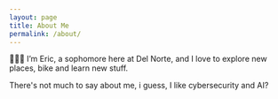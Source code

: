 ```yaml
---
layout: page
title: About Me
permalink: /about/
---
```



👨🏾‍💻 I’m Eric, a sophomore here at Del Norte, and I love to explore new places, bike and learn new stuff.<br>


There's not much to say about me, i guess, I like cybersecurity and AI?